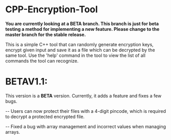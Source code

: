 # CPP-Encryption-Tool

**You are currently looking at a BETA branch. This branch is just for beta testing a method for implementing a new feature. Please change to the master branch for the stable release.**

This is a simple C++ tool that can randomly generate encryption keys, encrypt given input and save it as a file which can be decrypted by the same tool. 
Use the 'help' command in the tool to view the list of all commands the tool can recognize.

# BETAV1.1:

This version is a **BETA** version. Currently, it adds a feature and fixes a few bugs.

-- Users can now protect their files with a 4-digit pincode, which is required to decrypt a protected encrypted file.

-- Fixed a bug with array management and incorrect values when managing arrays.
